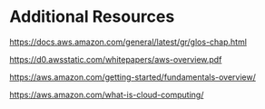 # Additional Resources

https://docs.aws.amazon.com/general/latest/gr/glos-chap.html

https://d0.awsstatic.com/whitepapers/aws-overview.pdf

https://aws.amazon.com/getting-started/fundamentals-overview/

https://aws.amazon.com/what-is-cloud-computing/

